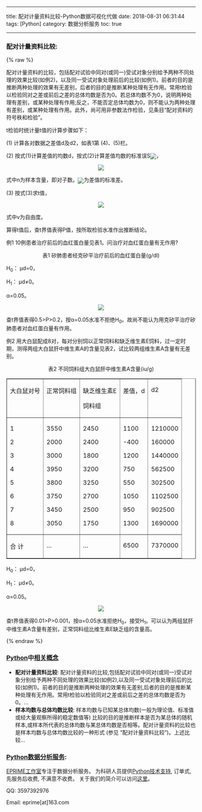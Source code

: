 
---
title: 配对计量资料比较-Python数据可视化代做
date: 2018-08-31 06:31:44
tags: [Python]
category: 数据分析服务
toc: true

---



<span></span>
<!-- more -->



### 配对计量资料比较:

{% raw %}
<div class="p1">配对计量资料的比较，包括配对试验中同对(或同一)受试对象分别给予两种不同处理的效果比较(如例2)，以及同一受试对象处理前后的比较(如例1)。前者的目的是推断两种处理的效果有无差别，后者的目的是推断某种处理有无作用。常用t检验以检验同对之差或前后之差的总体均数是否为0。若总体均数不为0，说明两种处理有差别，或某种处理有作用;反之，不能否定总体均数为0，则不能认为两种处理有差别，或某种处理有作用。此外，尚可用非参数法作检验，见条目“配对资料的符号秩和检验”。
<p>t检验时统计量t值的计算步骤如下：
</p><p>(1) 计算各对数据之差值d及d2，如表1第 (4)、(5)栏。
</p><p>(2) 按式(1)计算差值的均数d，按式(2)计算差值均数的标准误S<img imgpath="" align="absmiddle" src="/CRFDPIC/R200612059/R200612059.0103.50.6.bmp">，</p><p align="center"><img imgpath="/CRFDPIC/R200612059/R200612059.0103.14.png" align="absmiddle" src="/CRFDPIC/R200612059/R200612059.0103.14.gif"></p>
<p>式中n为样本含量，即对子数。<img imgpath="/CRFDPIC/R200612059/R200612059.0103.16.png" align="absmiddle" src="/CRFDPIC/R200612059/R200612059.0103.16.gif">为差值的标准差。
</p><p>(3) 按式(3)求t值，</p><p align="center"><img imgpath="/CRFDPIC/R200612059/R200612059.0103.18.png" align="absmiddle" src="/CRFDPIC/R200612059/R200612059.0103.18.gif"></p>
式中v为自由度。
<p>算得t值后，查t界值表得P值，按所取检验水准作出推断结论。
</p><p>例1 10例患者治疗前后的血红蛋白量见表1。问治疗对血红蛋白量有无作用?
</p><p></p><p align="center">表1 矽肺患者经克矽平治疗前后的血红蛋白量(g/dl)</p>
<p>H<sub>0</sub>： μd=0，
</p><p>H<sub>1</sub>： μd≠0。
</p><p>α=0.05。</p><p align="center"><img imgpath="/CRFDPIC/R200612059/R200612059.0104.1.png" align="absmiddle" src="/CRFDPIC/R200612059/R200612059.0104.1.gif"></p>
查t界值表得0.5&gt;P&gt;0.2，按α=0.05水准不拒绝H<sub>0</sub>。故尚不能认为用克矽平治疗矽肺患者对血红蛋白量有作用。
<p>例2 用大白鼠配成8对，每对分别饲以正常饲料和缺乏维生素E饲料，过一定时期，测得两组大白鼠肝中维生素A的含量见表2，试比较两组维生素A含量有无差别。
</p><p></p><p align="center">表2 不同饲料组大白鼠肝中维生素A含量(iu/g)</p><p align="center"></p><div class="dtable"><table imgpath="/CRFDPIC/R200612059/R200612059.0104.3.png" class="viewtb" border="1"><tr valign="top"><td class="viewtd">
大白鼠对号</td><td class="viewtd">
正常饲料组</td><td class="viewtd">
缺乏维生素E<br>
饲料组</td><td class="viewtd">
差值，d</td><td class="viewtd">
d2</td></tr><tr valign="top"><td class="viewtd">
1<br>
2<br>
3<br>
4<br>
5<br>
6<br>
7<br>
8</td><td class="viewtd">
3550<br>
2000<br>
3000<br>
3950<br>
3800<br>
3750<br>
3450<br>
3050</td><td class="viewtd">
2450<br>
2400<br>
1800<br>
3200<br>
3250<br>
2700<br>
2500<br>
1750</td><td class="viewtd">
1100<br>
-400<br>
1200<br>
750<br>
550<br>
1050<br>
950<br>
1300</td><td class="viewtd">
1210000<br>
160000<br>
1440000<br>
562500<br>
302500<br>
1102500<br>
902500<br>
1690000</td></tr><tr valign="top"><td class="viewtd">
合 计</td><td class="viewtd">
…</td><td class="viewtd">
…</td><td class="viewtd">
6500</td><td class="viewtd">
7370000</td></tr></table></div>
<p>H<sub>0</sub>： μd=0，
</p><p>H<sub>1</sub>： μd≠0。
</p><p>α=0.05。</p><p align="center"><img imgpath="/CRFDPIC/R200612059/R200612059.0104.5.png" align="absmiddle" src="/CRFDPIC/R200612059/R200612059.0104.5.gif"></p>
<p>查t界值表得0.01&gt;P&gt;0.001，按α=0.05水准拒绝H<sub>0</sub>，接受H<sub>1</sub>。可以认为两组鼠肝中维生素A含量有差别，正常饲料组比维生素E缺乏组的含量高。</p></div>
{% endraw %}



### [Python](/tags/Python/)中[相关概念](/categories/数据分析服务)

- **配对计量资料比较**: 配对计量资料的比较,包括配对试验中同对(或同一)受试对象分别给予两种不同处理的效果比较(如例2),以及同一受试对象处理前后的比较(如例1)。前者的目的是推断两种处理的效果有无差别,后者的目的是推断某种处理有无作用。常用t检验以检验同对之差或前后之差的总体均数是否为0。...
- **样本均数与总体均数比较**: 样本均数与已知某总体均数(一般为理论值、标准值或经大量观察所得的稳定数值等) 比较的目的是推断样本是否为某总体的随机样本,或样本所代表的总体均数与某总体均数是否相等。配对计量资料的比较也是样本均数与总体均数比较的一种形式 (参见 “配对计量资料比较”)。上述比较...




### [Python](/tags/Python/)[数据分析服务](/categories/数据分析服务/):
[EPRIME工作室](http://eprime.cn/)专注于数据分析服务。
为科研人员提供[Python技术支持](http://eprime.cn/2018/08/18/EPRIME工作室Python代做服务详情/), 订单式, 先服务后收费, 不满意不收费。
关于我们的简介可以访问[这里](http://eprime.cn/2018/08/17/关于EPRIME工作室/)。

QQ: 3597392976

Email: eprime[at]163.com


